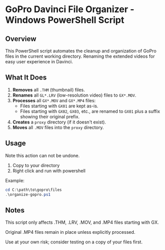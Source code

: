 # GoPro Davinci File Organizer - Windows PowerShell Script 

## Overview

This PowerShell script automates the cleanup and organization of GoPro files in the current working directory. Renaming the extended videos for easy user experience in Davinci.

## What It Does

1. **Removes** all `.THM` (thumbnail) files.
2. **Renames** all `GL*.LRV` (low-resolution video) files to `GX*.MOV`.
3. **Processes** all `GX*.MOV` and `GX*.MP4` files:
   - Files starting with `GX01` are kept as-is.
   - Files starting with `GX02`, `GX03`, etc., are renamed to `GX01` plus a suffix showing their original prefix.
4. **Creates** a `proxy` directory (if it doesn't exist).
5. **Moves** all `.MOV` files into the `proxy` directory.

## Usage

Note this action can not be undone.

1. Copy to your directory
2. Right click and run with powershell

Example:

```powershell
cd C:\path\to\gopro\files
.\organize-gopro.ps1
```

## Notes

This script only affects .THM, .LRV, .MOV, and .MP4 files starting with GX.

Original .MP4 files remain in place unless explicitly processed.

Use at your own risk; consider testing on a copy of your files first.
